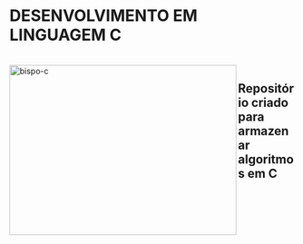 # DESENVOLVIMENTO EM LINGUAGEM C
  
 <br>
 <img align="left" alt="bispo-c" height="300" width="400" src="https://cdn.jsdelivr.net/gh/devicons/devicon/icons/c/c-original.svg" />

<h2>Repositório criado para armazenar algoritmos em C</h2>
